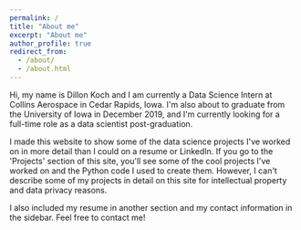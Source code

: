 ```yaml
---
permalink: /
title: "About me"
excerpt: "About me"
author_profile: true
redirect_from: 
  - /about/
  - /about.html
---
```


Hi, my name is Dillon Koch and I am currently a Data Science Intern at Collins Aerospace in Cedar Rapids, Iowa. I'm also about to graduate from the University of Iowa in December 2019, and I'm currently looking for a full-time role as a data scientist post-graduation.

I made this website to show some of the data science projects I've worked on in more detail than I could on a resume or LinkedIn. If you go to the 'Projects' section of this site, you'll see some of the cool projects I've worked on and the Python code I used to create them. However, I can't describe some of my projects in detail on this site for intellectual property and data privacy reasons.

I also included my resume in another section and my contact information in the sidebar. Feel free to contact me!

